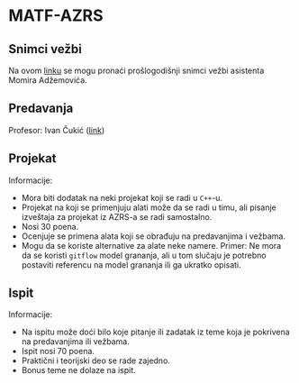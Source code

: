 # MATF-AZRS

## Snimci vežbi

Na ovom [linku](https://www.youtube.com/watch?v=it4lci7lKEQ&list=PLr6PFLAj4aAHw_-TeEJ-boMKUCJi0NxAK&ab_channel=MomirAdzemovic) se mogu pronaći prošlogodišnji snimci vežbi asistenta Momira Adžemovića.

## Predavanja

Profesor: Ivan Čukić ([link](http://poincare.matf.bg.ac.rs/~ivan/?content=azrs))

## Projekat

Informacije:
- Mora biti dodatak na neki projekat koji se radi u `C++`-u.
- Projekat na koji se primenjuju alati može da se radi u timu, ali pisanje izveštaja za projekat iz AZRS-a se radi samostalno. 
- Nosi 30 poena.
- Ocenjuje se primena alata koji se obrađuju na predavanjima i vežbama.
- Mogu da se koriste alternative za alate neke namere. Primer: Ne mora da se koristi `gitflow` model grananja, ali u tom slučaju je potrebno postaviti referencu na model grananja ili ga ukratko opisati.

## Ispit

Informacije:
- Na ispitu može doći bilo koje pitanje ili zadatak iz teme koja je pokrivena na predavanjima ili vežbama.
- Ispit nosi 70 poena.
- Praktični i teorijski deo se rade zajedno.
- Bonus teme ne dolaze na ispit.
